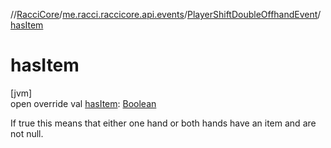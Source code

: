//[RacciCore](../../../index.md)/[me.racci.raccicore.api.events](../index.md)/[PlayerShiftDoubleOffhandEvent](index.md)/[hasItem](has-item.md)

# hasItem

[jvm]\
open override val [hasItem](has-item.md): [Boolean](https://kotlinlang.org/api/latest/jvm/stdlib/kotlin/-boolean/index.html)

If true this means that either one hand or both hands have an item and are not null.
